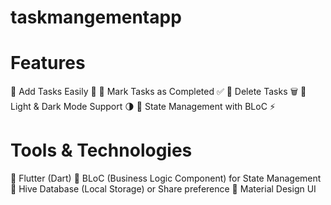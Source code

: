 # taskmangementapp

# Features 
 Add Tasks Easily 📝 
 Mark Tasks as Completed ✅ 
 Delete Tasks 🗑️ 
 Light & Dark Mode Support 🌗 
 State Management with BLoC ⚡ 

# Tools & Technologies 
 Flutter (Dart) 
 BLoC (Business Logic Component) for State Management 
 Hive Database (Local Storage) or Share preference 
 Material Design UI 
